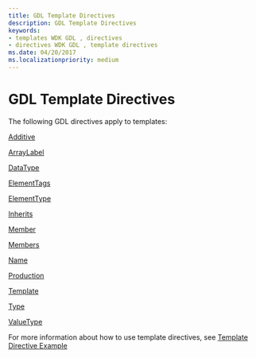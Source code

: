 ```yaml
---
title: GDL Template Directives
description: GDL Template Directives
keywords:
- templates WDK GDL , directives
- directives WDK GDL , template directives
ms.date: 04/20/2017
ms.localizationpriority: medium
---
```


# GDL Template Directives


The following GDL directives apply to templates:

[Additive](additive-template-directive.md)

[ArrayLabel](arraylabel-template-directive.md)

[DataType](datatype-template-directive.md)

[ElementTags](elementtags-template-directive.md)

[ElementType](elementtype-template-directive.md)

[Inherits](inherits-template-directive.md)

[Member](member-template-directive.md)

[Members](members-template-directive.md)

[Name](name-template-directive.md)

[Production](production-template-directive.md)

[Template](template-template-directive.md)

[Type](type-template-directive.md)

[ValueType](valuetype-template-directive.md)

For more information about how to use template directives, see [Template Directive Example](template-directive-example.md)

 

 




